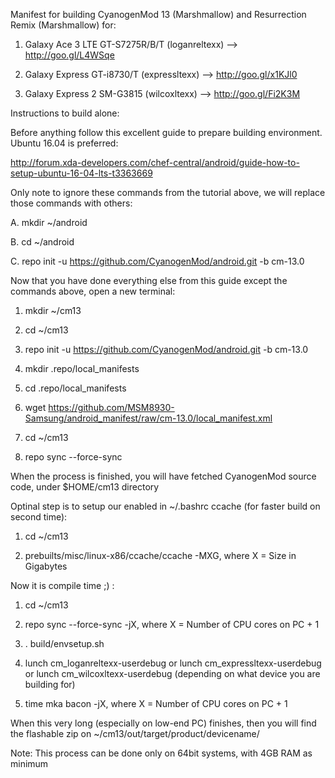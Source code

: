 Manifest for building CyanogenMod 13 (Marshmallow) and Resurrection Remix (Marshmallow) for:

1. Galaxy Ace 3 LTE GT-S7275R/B/T (loganreltexx) --> http://goo.gl/L4WSqe

2. Galaxy Express GT-i8730/T (expressltexx) --> http://goo.gl/x1KJl0

3. Galaxy Express 2 SM-G3815 (wilcoxltexx) --> http://goo.gl/Fi2K3M


Instructions to build alone:

Before anything follow this excellent guide to prepare building environment. Ubuntu 16.04 is preferred:

http://forum.xda-developers.com/chef-central/android/guide-how-to-setup-ubuntu-16-04-lts-t3363669

Only note to ignore these commands from the tutorial above, we will replace those commands with others:

A. mkdir ~/android

B. cd ~/android

C. repo init -u https://github.com/CyanogenMod/android.git -b cm-13.0

Now that you have done everything else from this guide except the commands above, open a new terminal:

1. mkdir ~/cm13

2. cd ~/cm13

3. repo init -u https://github.com/CyanogenMod/android.git -b cm-13.0

4. mkdir .repo/local_manifests

5. cd .repo/local_manifests

6. wget https://github.com/MSM8930-Samsung/android_manifest/raw/cm-13.0/local_manifest.xml

7. cd ~/cm13

8. repo sync --force-sync

When the process is finished, you will have fetched CyanogenMod source code, under $HOME/cm13 directory 

Optinal step is to setup our enabled in ~/.bashrc ccache (for faster build on second time):

1. cd ~/cm13

2. prebuilts/misc/linux-x86/ccache/ccache -MXG, where X = Size in Gigabytes

Now it is compile time ;) :

1. cd ~/cm13

2. repo sync --force-sync -jX, where X = Number of CPU cores on PC + 1

3. . build/envsetup.sh

4. lunch cm_loganreltexx-userdebug or lunch cm_expressltexx-userdebug or lunch cm_wilcoxltexx-userdebug (depending on what device you are building for)

5. time mka bacon -jX, where X = Number of CPU cores on PC + 1

When this very long (especially on low-end PC) finishes, then you will find the flashable zip on ~/cm13/out/target/product/devicename/

Note: This process can be done only on 64bit systems, with 4GB RAM as minimum
